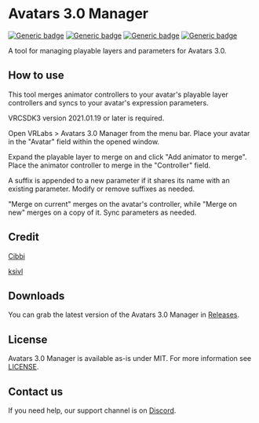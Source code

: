 # Avatars 3.0 Manager
  
[![Generic badge](https://img.shields.io/badge/Unity-2019.4.31f1-informational.svg)](https://unity3d.com/unity/whats-new/2019.4.31)
[![Generic badge](https://img.shields.io/badge/SDK-AvatarSDK3-informational.svg)](https://vrchat.com/home/download)
[![Generic badge](https://img.shields.io/badge/License-MIT-informational.svg)](https://github.com/VRLabs/Avatars-3.0-Manager/blob/main/LICENSE) 
[![Generic badge](https://img.shields.io/github/downloads/VRLabs/Avatars-3.0-Manager/total?label=Downloads)](https://github.com/VRLabs/Avatars-3.0-Manager/releases/latest)


A tool for managing playable layers and parameters for Avatars 3.0.

## How to use

This tool merges animator controllers to your avatar's playable layer controllers and syncs to your avatar's expression parameters.

VRCSDK3 version 2021.01.19 or later is required.

Open VRLabs > Avatars 3.0 Manager from the menu bar. Place your avatar in the "Avatar" field within the opened window.

Expand the playable layer to merge on and click "Add animator to merge". Place the animator controller to merge in the "Controller" field.

A suffix is appended to a new parameter if it shares its name with an existing parameter. Modify or remove suffixes as needed.

"Merge on current" merges on the avatar's controller, while "Merge on new" merges on a copy of it. Sync parameters as needed.

## Credit

[Cibbi](https://github.com/Cibbi)

[ksivl](https://github.com/ksivl)

## Downloads

You can grab the latest version of the Avatars 3.0 Manager in [Releases](https://github.com/VRLabs/Avatars-3.0-Manager/releases/latest).

## License

Avatars 3.0 Manager is available as-is under MIT. For more information see [LICENSE](https://github.com/VRLabs/Avatars-3.0-Manager/blob/main/LICENSE).

## Contact us

If you need help, our support channel is on [Discord](https://discord.vrlabs.dev).
